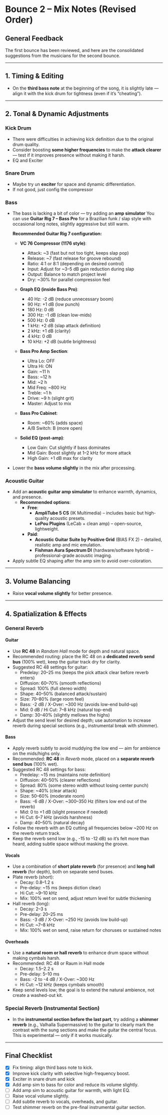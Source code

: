# Bounce 2 – Mix Notes (Revised Order)

## General Feedback
The first bounce has been reviewed, and here are the consolidated suggestions from the musicians for the second bounce.

---

## 1. Timing & Editing
- On the **third bass note** at the beginning of the song, it is slightly late — align it with the kick drum for tightness (even if it’s “cheating”).

---

## 2. Tonal & Dynamic Adjustments
### Kick Drum
- There were difficulties in achieving kick definition due to the original drum quality.
- Consider boosting **some higher frequencies** to make the **attack clearer** — test if it improves presence without making it harsh.
- EQ and Exciter

### Snare Drum
- Maybe try un **exciter** for space and dynamic differentiation.
- If not good, just config the compressor

### Bass
- The bass is lacking a bit of color — try adding an **amp simulator**
  You can use **Guitar Rig 7 – Bass Pro** for a Brazilian funk / slap style with occasional long notes, slightly aggressive but still warm.

  **Recommended Guitar Rig 7 configuration:**
  - **VC 76 Compressor (1176 style)**:
    - Attack: ~3 (fast but not too tight, keeps slap pop)
    - Release: ~7 (fast release for groove rebound)
    - Ratio: 4:1 or 8:1 (depending on desired control)
    - Input: Adjust for ~3–5 dB gain reduction during slap
    - Output: Balance to match project level
    - Dry: ~30% for parallel compression feel

  - **Graph EQ (inside Bass Pro)**:
    - 40 Hz: -2 dB (reduce unnecessary boom)
    - 90 Hz: +1 dB (low punch)
    - 180 Hz: 0 dB
    - 300 Hz: -1 dB (clean low-mids)
    - 500 Hz: 0 dB
    - 1 kHz: +2 dB (slap attack definition)
    - 2 kHz: +1 dB (clarity)
    - 4 kHz: 0 dB
    - 10 kHz: +2 dB (subtle brightness)

  - **Bass Pro Amp Section**:
    - Ultra Lo: OFF
    - Ultra Hi: ON
    - Gain: ~11 h
    - Bass: ~12 h
    - Mid: ~2 h
    - Mid Freq: ~800 Hz
    - Treble: ~1 h
    - Drive: ~9 h (slight grit)
    - Master: Adjust to mix

  - **Bass Pro Cabinet**:
    - Room: ~60% (adds space)
    - A/B Switch: B (more open)

  - **Solid EQ (post-amp)**:
    - Low Gain: Cut slightly if bass dominates
    - Mid Gain: Boost slightly at 1–2 kHz for more attack
    - High Gain: +1 dB max for clarity

- Lower the **bass volume slightly** in the mix after processing.


### Acoustic Guitar
- Add an **acoustic guitar amp simulator** to enhance warmth, dynamics, and presence.
  - **Recommended options**:
    - **Free**:
      - **AmpliTube 5 CS** (IK Multimedia) – includes basic but high-quality acoustic presets.
      - **LePou Plugins** (LeCab + clean amp) – open-source, lightweight.
    - **Paid**:
      - **Acoustic Guitar Suite by Positive Grid** (BIAS FX 2) – detailed, realistic amp and mic emulation.
      - **Fishman Aura Spectrum DI** (hardware/software hybrid) – professional-grade acoustic imaging.
- Apply subtle EQ shaping after the amp sim to avoid over-coloration.

---

## 3. Volume Balancing
- Raise **vocal volume slightly** for better presence.

---

## 4. Spatialization & Effects

### General Reverb

#### Guitar
- Use **RC 48** in *Random Hall* mode for depth and natural space.
- Recommended routing: place the RC 48 on a **dedicated reverb send bus** (100% wet), keep the guitar track dry for clarity.
- Suggested RC 48 settings for guitar:
  - Predelay: 20–25 ms (keeps the pick attack clear before reverb enters)
  - Diffusion: 60–70% (smooth reflections)
  - Spread: 100% (full stereo width)
  - Shape: 40–50% (balanced attack/sustain)
  - Size: 70–80% (large room feel)
  - Bass: -2 dB / X-Over: ~300 Hz (avoids low-end build-up)
  - Mid: 0 dB / Hi Cut: 7–8 kHz (natural top-end)
  - Damp: 30–40% (slightly mellows the highs)
- Adjust the send level for desired depth; use automation to increase reverb during special sections (e.g., instrumental break with shimmer).

#### Bass
- Apply reverb subtly to avoid muddying the low end — aim for ambience on the mids/highs only.
- Recommended: **RC 48** in *Reverb* mode, placed on a **separate reverb send bus** (100% wet).
- Suggested RC 48 settings for bass:
  - Predelay: ~15 ms (maintains note definition)
  - Diffusion: 40–50% (clearer reflections)
  - Spread: 80% (some stereo width without losing center punch)
  - Shape: ~40% (clear attack)
  - Size: 50–60% (moderate room)
  - Bass: -6 dB / X-Over: ~300–350 Hz (filters low end out of the reverb)
  - Mid: 0 to +1 dB (slight presence if needed)
  - Hi Cut: 6–7 kHz (avoids harshness)
  - Damp: 40–50% (natural decay)
- Follow the reverb with an EQ cutting all frequencies below ~200 Hz on the reverb return track.
- Keep the reverb send low (e.g., -15 to -12 dB) so it’s felt more than heard, adding subtle space without masking the groove.

#### Vocals
- Use a combination of **short plate reverb** (for presence) and **long hall reverb** (for depth), both on separate send buses.
- Plate reverb (short):
  - Decay: 0.8–1.2 s
  - Pre-delay: ~15 ms (keeps diction clear)
  - Hi Cut: ~9–10 kHz
  - Mix: 100% wet on send, adjust return level for subtle thickening
- Hall reverb (long):
  - Decay: 2–3 s
  - Pre-delay: 20–25 ms
  - Bass: -3 dB / X-Over: ~250 Hz (avoids low build-up)
  - Hi Cut: ~7–8 kHz
  - Mix: 100% wet on send, raise return for choruses or sustained notes

#### Overheads
- Use a **natural room or hall reverb** to enhance drum space without making cymbals harsh.
- Recommended: RC 48 or Raum in Hall mode
  - Decay: 1.5–2.2 s
  - Pre-delay: 5–10 ms
  - Bass: -2 to -4 dB / X-Over: ~300 Hz
  - Hi Cut: ~12 kHz (keeps cymbals smooth)
- Keep send levels low; the goal is to extend the natural ambience, not create a washed-out kit.



### Special Reverb (Instrumental Section)
- In the **instrumental section before the last part**, try adding a **shimmer reverb** (e.g., Valhalla Supermassive) to the guitar to clearly mark the contrast with the sung sections and make the guitar the central focus. This is experimental — only if it works musically.

---

## Final Checklist

* [X] Fix timing: align third bass note to kick.
* [X] Improve kick clarity with selective high-frequency boost.
* [X] Exciter in snare drum and kick
* [X] Add amp sim to bass for color and reduce its volume slightly.
* [ ] Add amp sim to acoustic guitar for warmth, with light EQ.
* [ ] Raise vocal volume slightly.
* [ ] Add subtle reverb to vocals, overheads, and guitar.
* [ ] Test shimmer reverb on the pre-final instrumental guitar section.
